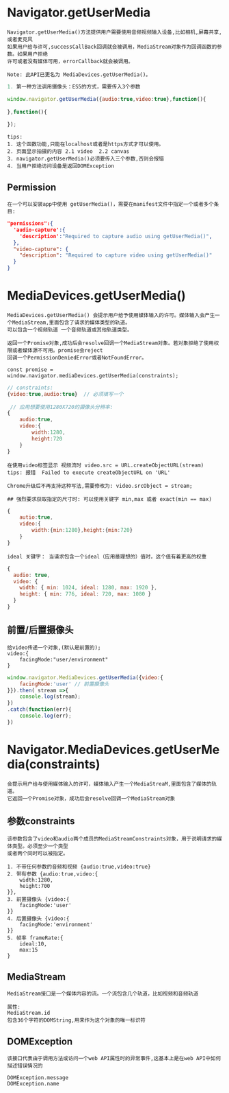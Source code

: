 
# Navigator.getUserMedia

	Navigator.getUserMedia()方法提供用户需要使用音频视频输入设备,比如相机,屏幕共享,或者麦克风
	如果用户给与许可,successCallBack回调就会被调用，MediaStream对象作为回调函数的参数。如果用户拒绝
	许可或者没有媒体可用，errorCallback就会被调用。
	
	Note: 此API已更名为 MediaDevices.getUserMedia()。 
```js
1. 第一种方法调用摄像头：ES5的方式，需要传入3个参数

window.navigator.getUserMedia({audio:true,video:true},function(){
	
},function(){
	
});
```
	tips:
	1. 这个函数功能,只能在localhost或者是https方式才可以使用。
	2. 页面显示拍摄的内容 2.1 video  2.2 canvas
	3. navigator.getUserMedia()必须要传入三个参数,否则会报错
	4. 当用户拒绝访问设备是返回DOMException 

## Permission

    在一个可以安装app中使用 getUserMedia()，需要在manifest文件中指定一个或者多个条目:
```json
"permissions":{
  'audio-capture':{
    'description':"Required to capture audio using getUserMedia()",
  },
  "video-capture": {
    "description": "Required to capture video using getUserMedia()"
  }
}
```

# MediaDevices.getUserMedia()

    MediaDevices.getUserMedia() 会提示用户给予使用媒体输入的许可。媒体输入会产生一个MediaStream,里面包含了请求的媒体类型的轨道。
    可以包含一个视频轨道 一个音频轨道或其他轨道类型。
    
    返回一个Promise对象,成功后会resolve回调一个MediaStream对象。若对象拒绝了使用权限或者媒体源不可用。promise会reject
    回调一个PermissionDeniedError或者NotFoundError。
    
    const promise = window.navigator.mediaDevices.getUserMedia(constraints);
```js
// constraints:    
{video:true,audio:true}  // 必须填写一个
    
 // 应用想要使用1280X720的摄像头分辨率:
{
    audio:true,
    video:{
        width:1280,
        height:720
    }
}
```

        
    在使用video标签显示 视频流时 video.src = URL.createObjectURL(stream)
    tips: 报错  Failed to execute createObjectURL on 'URL'    
    
    Chrome升级后不再支持这种写法,需要修改为: video.srcObject = stream;
    
    ## 强烈要求获取指定的尺寸时: 可以使用关键字 min,max 或者 exact(min == max)
```js
{
    autio:true,
    video:{
        width:{min:1280},height:{min:720}
    }
}
```

    
    ideal 关键字： 当请求包含一个ideal（应用最理想的）值时，这个值有着更高的权重
```js
{
  audio: true,
  video: {
    width: { min: 1024, ideal: 1280, max: 1920 },
    height: { min: 776, ideal: 720, max: 1080 }
  }
}
```

## 前置/后置摄像头

	给video传递一个对象,(默认是前置的);
	video:{
		facingMode:"user/environment"		
	}
```js
window.navigator.MediaDevices.getUserMedia({video:{ 
	facingMode:'user' // 前置摄像头
}}).then( stream =>{
	console.log(stream);
})
.catch(function(err){
	console.log(err);
})
```

# Navigator.MediaDevices.getUserMedia(constraints)
	
	会提示用户给与使用媒体输入的许可，媒体输入产生一个MediaStreaM,里面包含了媒体的轨道。
	它返回一个Promise对象，成功后会resolve回调一个MediaStream对象

## 参数constraints
	
	该参数包含了video和audio两个成员的MediaStreamConstraints对象，用于说明请求的媒体类型。必须至少一个类型
	或者两个同时可以被指定。
	
	1. 不带任何参数的音频和视频 {audio:true,video:true}
	2. 带有参数 {audio:true,video:{
		width:1280,
		height:700
	}},
	3. 前置摄像头 {video:{
		facingMode:'user'
	}}
	4. 后置摄像头 {video:{
		facingMode:'environment'
	}}
	5. 帧率 frameRate:{
		ideal:10,
		max:15
	}
	
## MediaStream
	
	MediaStream接口是一个媒体内容的流。一个流包含几个轨道，比如视频和音频轨道
	
	属性:
	MediaStream.id 
	包含36个字符的DOMString,用来作为这个对象的唯一标识符
	
## DOMException
	
	该接口代表由于调用方法或访问一个web API属性时的异常事件,这基本上是在web API中如何描述错误情况的
	
	DOMException.message
	DOMException.name
